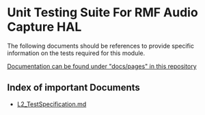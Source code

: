 
<!--
If not stated otherwise in this file or this component's LICENSE file the following copyright and licenses apply.

Copyright 2023 RDK Management

Licensed under the Apache License, Version 2.0 (the "License"); you may not use this file except in compliance with the License. You may obtain a copy of the License at

 http://www.apache.org/licenses/LICENSE-2.0

Unless required by applicable law or agreed to in writing, software distributed under the License is distributed on an "AS IS" BASIS, WITHOUT WARRANTIES OR CONDITIONS OF ANY KIND, either express or implied.

See the License for the specific language governing permissions and limitations under the License.
-->

# Unit Testing Suite For RMF Audio Capture HAL

The following documents should be references to provide specific information on the tests required for this module.

[Documentation can be found under "docs/pages" in this repository](./docs/pages)

## Index of important Documents

- [L2_TestSpecification.md](./docs/pages/L2_TestSpecification.md)
